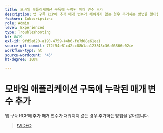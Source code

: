 ```yaml
---
title: 모바일 애플리케이션 구독에 누락된 매개 변수 추가
description: 앱 구독 RCP에 추가 매개 변수가 채워지지 않는 경우 추가하는 방법을 알아봅니다.
feature: Subscriptions
role: Admin
level: Experienced
type: Troubleshooting
kt: 8419
exl-id: 9fd5ed20-a190-4759-84b6-fe7d08e61ea1
source-git-commit: 772f54e81c42cc88b1aa123843c36a06866c024e
workflow-type: ht
source-wordcount: '46'
ht-degree: 100%

---
```


# 모바일 애플리케이션 구독에 누락된 매개 변수 추가

앱 구독 RCP에 추가 매개 변수가 채워지지 않는 경우 추가하는 방법을 알아봅니다.

>[!VIDEO](https://video.tv.adobe.com/v/335950?quality=12)
